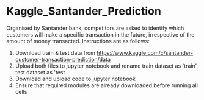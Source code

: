 # Kaggle_Santander_Prediction

Organised by Santander bank, competitors are asked to identify which customers will make a specific transaction in the future, irrespective of the amount of money transacted.
Instructions are as follows:
1) Download train & test data from https://www.kaggle.com/c/santander-customer-transaction-prediction/data
2) Upload both files to jupyter notebook and rename train dataset as 'train', test dataset as 'test
3) Download and upload code to jupyter notebook
4) Ensure that required modules are already downloaded before running all cells
